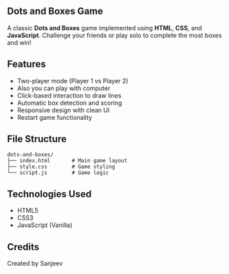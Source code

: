 ## Dots and Boxes Game
A classic **Dots and Boxes** game implemented using **HTML**, **CSS**, and **JavaScript**. Challenge your friends or play solo to complete the most boxes and win!

## Features
- Two-player mode (Player 1 vs Player 2)
- Also you can play with computer
- Click-based interaction to draw lines
- Automatic box detection and scoring
- Responsive design with clean UI
- Restart game functionality

## File Structure
```
dots-and-boxes/
├── index.html       # Main game layout
├── style.css        # Game styling
└── script.js        # Game logic
```
## Technologies Used
- HTML5
- CSS3
- JavaScript (Vanilla)

## Credits
Created by Sanjeev
